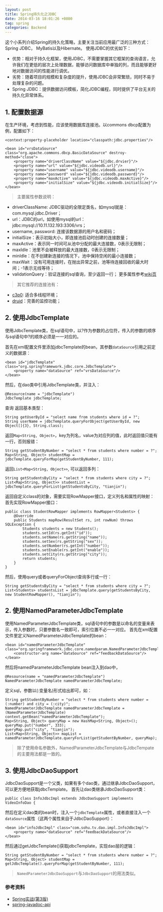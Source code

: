 ```yaml
---
layout: post
title: Spring持久化之JDBC
date: 2014-03-16 18:01:26 +0800
tag: spring
categories: Backend
---
```


这个小系列介绍Spring的持久化策略，主要关注当前应用最广泛的三种方式：Spring JDBC， MyBatis以及Hibernate。
使用JDBC的优劣如下：

+ 优势：相对于持久化框架，使用JDBC，不需要掌握其它框架的查询语言，允许我们在更低的层次上处理数据，能够访问数据库中单独的列，而且能够更好地对数据访问的性能进行调优。
+ 劣势：随着项目的规模和复杂度的提升，使用JDBC会非常繁琐，同时不易于处理复杂的问题。
+ Spring JDBC：提供数据访问模板，简化JDBC编程，同时提供了平台无关的持久化异常体系。

## 1. 配置数据源
在生产环境，考虑到性能，应该使用数据库连接池。以commons dbcp配置为例，配置如下：

	<context:property-placeholder location="classpath:jdbc.properties"/>

    <bean id="vrsDataSource" class="org.apache.commons.dbcp.BasicDataSource" destroy-method="close">
		<property name="driverClassName" value="${jdbc.drvier}"/>
        <property name="url" value="${jdbc.videodb.url}"/>
        <property name="username" value="${jdbc.videodb.username}"/>
        <property name="password" value="${jdbc.videodb.password}"/>
        <property name="maxActive" value="${jdbc.videodb.maxActive}"/>
        <property name="initialSize" value="${jdbc.videodb.initialSize}"/>
    </bean>

> 主要属性参数说明：

+ driverClassName: JDBC驱动的全限定类名，如mysql就是：com.mysql.jdbc.Driver；
+ url：JDBC的url，如使用mysql的url：jdbc:mysql://10.11.132.193:3306/vrs；
+ username, password: 连接该数据源的用户名和密码；
+ initialSize：表示初始大小，即连接池启动时创建的连接数量；
+ maxActive：表示同一时间可从池中分配的最大连接数，0表示无限制；
+ maxIdle：池里不会被释放的最大连接数，0表示无限制；
+ minIdle：在不创建新连接的情况下，池中保持空闲的最小连接数；
+ maxWait：没有可用连接时，在抛出异常之前，池等待连接回收的最大时间；-1表示无线等待；
+ validationQuery：验证连接的sql查询，至少返回一行；
更多属性参考[wiki页](http://commons.apache.org/proper/commons-dbcp/configuration.html)

> 其它推荐的连接池有：

+ [c3p0](http://www.mchange.com/projects/c3p0/): 适合多线程环境；
+ [druid](https://github.com/alibaba/druid)：完善的监控功能；

## 2. 使用JdbcTemplate

使用JdbcTemplate类，在sql语句中，以?作为参数的占位符，传入的参数的顺序与sql语句中?的顺序必须是一一对应的。

首先在xml配置文件里添加jdbcTemplate的bean，其参数`dataSource`引用之前定义的数据源：

    <bean id="jdbcTemplate" class="org.springframework.jdbc.core.JdbcTemplate">
        <property name="dataSource" ref="vrsDataSource"/>
    </bean>

然后，在dao类中引用JdbcTemplate类，并注入：

	@Resource(name = "jdbcTemplate")
	JdbcTemplate jdbcTemplate;

查询
返回基本类型：

	String getUserById = "select name from students where id = ?";
	String userName = jdbcTemplate.queryForObject(getUserById, new Object[]{3}, String.class);

返回`Map<String, Object>`，key为列名，value为对应列的值，此时返回值只能有一行，否则报错：

	String getStudentByNumber = "select * from students where number = ?";
	Map<String, Object> studentMap = jdbcTemplate.queryForMap(getStudentByNumber, 111);

返回`List<Map<String, Object>>`, 可以返回多列：

	String getStudentsByCity = "select * from students where city = ?";
	List<Map<String, Object>> studentList = jdbcTemplate.queryForList(getStudentsByCity, "tianjin");

返回自定义class的对象，需要实现RowMapper接口，定义列名和属性的映射：
首先实现RowMapper接口：

	public class StudentRowMapper implements RowMapper<Students> {
		@Override
		public Students mapRow(ResultSet rs, int rowNum) throws SQLException {
			Students students = new Students();
			students.setId(rs.getInt("id"));
			students.setName(rs.getString("name"));
			students.setSex(rs.getString("sex"));
			students.setNumber(rs.getInt("number"));
			students.setEnable(rs.getInt("enable"));
			students.setCity(rs.getString("city"));
			return students;
		}
	}

然后，使用query或者queryForObject查询多行或一行：

	String getStudentsByCity = "select * from students where city = ?";
	List<Students> studentsList = jdbcTemplate.query(getStudentsByCity, new StudentRowMapper(), "tianjin");

## 2. 使用NamedParameterJdbcTemplate

使用NamedParameterJdbcTemplate类，sql语句中的参数是以命名的变量来表示，传入参数时，只要参数名一致即可，索引位置不必一一对应。
首先在xml配置文件里定义NamedParameterJdbcTemplate的bean：

	<bean id="namedParameterJdbcTemplate" class="org.springframework.jdbc.core.namedparam.NamedParameterJdbcTemplate">
        <constructor-arg name="dataSource" ref="feedbackDataSource"/>
    </bean>

然后将namedParameterJdbcTemplate bean注入到dao中，

	@Resource(name = "namedParameterJdbcTemplate")
	NamedParameterJdbcTemplate namedParameterJdbcTemplate;

定义sql，参数以(:变量名)形式给出即可，如：

	String getStudentByNumber = "select * from students where number = (:number) and city = (:city)";
	NamedParameterJdbcTemplate namedParameterJdbcTemplate = (NamedParameterJdbcTemplate) context.getBean("namedParameterJdbcTemplate");
	Map<String, Object> queryMap = new HashMap<String, Object>();
	queryMap.put("number", 333);
	queryMap.put("city", "tianjin");
	List<Map<String, Object>> mapList = namedParameterJdbcTemplate.queryForList(getStudentByNumber, queryMap);

> 除了使用命名参数外，NamedParameterJdbcTemplate与JdbcTempate的主要用法都是一致的。

## 3. 使用JdbcDaoSupport

JdbcDaoSupport是一个父类，如果有多个dao类，通过继承JdbcDaoSupport，可以更方便地获取jdbcTemplate。
首先让dao类继承JdbcDaoSupport类：

	public class InfoJdbcImpl extends JdbcDaoSupport implements VideoInfoDao {

然后在定义dao类的bean时，注入一个`jdbcTemplate`属性，或者直接注入一个`dataSource`属性（这两个属性来自于JdbcDaoSupport）：

    <bean id="infoJdbcImpl" class="com.sohu.tv.dao.impl.InfoJdbcImpl">
        <property name="dataSource" ref="feedbackDataSource"/>
    </bean>

然后通过getJdbcTemplate()获取jdbcTemplate，实现dao层的逻辑：

	String getStudentByNumber = "select * from students where number = ?";
	Map<String, Object> studentMap = getJdbcTemplate().queryForMap(getStudentByNumber, 111);

> `NamedParameterJdbcDaoSupport`与`JdbcDaoSupport`的用法类似。

### 参考资料

+ [Spring实战(第3版)](http://www.amazon.cn/Spring%E5%AE%9E%E6%88%98-%E6%B2%83%E5%B0%94%E6%96%AF/dp/B00CY6UD2I/ref=sr_1_1?ie=UTF8&qid=1394943496&sr=8-1&keywords=spring+in+action)
+ [spring-javadoc-api](http://docs.spring.io/spring/docs/3.2.8.RELEASE/javadoc-api/)
